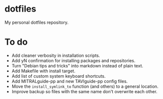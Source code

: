 # dotfiles
My personal dotfiles repository.

# To do

- Add cleaner verbosity in installation scripts.
- Add yN confirmation for installing packages and repositories.
- Turn "Debian tips and tricks" into markdown instead of plain text.
- Add Makefile with install target.
- Add list of custom system keyboard shortcuts.
- Add MITRALguide-pp and new TAVIguide-pp config files.
- Move the `install_symlink_to` function (and others) to a general location.
- Improve backup so files with the same name don't overwrite each other.
